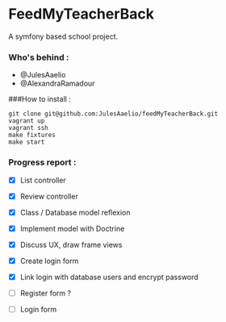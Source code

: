 FeedMyTeacherBack
=================
A symfony based school project. 

### Who's behind  : 
- @JulesAaelio
- @AlexandraRamadour

###How to install :
```
git clone git@github.com:JulesAaelio/feedMyTeacherBack.git
vagrant up
vagrant ssh
make fixtures
make start 
```

### Progress report : 
- [X] List controller
- [X] Review controller 
- [X] Class / Database model reflexion 
- [X] Implement model with Doctrine 
- [X] Discuss UX, draw frame views
- [X] Create login form 
- [X] Link login with database users and encrypt password 
- [ ] Register form ? 
- [ ] Login form



